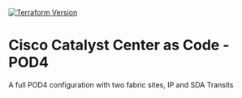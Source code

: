 [![Terraform Version](https://img.shields.io/badge/terraform-%5E1.6-blue)](https://www.terraform.io)

# Cisco Catalyst Center as Code - POD4

A full POD4 configuration with two fabric sites, IP and SDA Transits